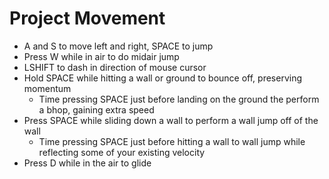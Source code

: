 # Project Movement

- A and S to move left and right, SPACE to jump
- Press W while in air to do midair jump
- LSHIFT to dash in direction of mouse cursor
- Hold SPACE while hitting a wall or ground to bounce off, preserving momentum
  - Time pressing SPACE just before landing on the ground the perform a bhop, gaining
    extra speed
- Press SPACE while sliding down a wall to perform a wall jump off of the wall
  - Time pressing SPACE just before hitting a wall to wall jump while reflecting
    some of your existing velocity
- Press D while in the air to glide